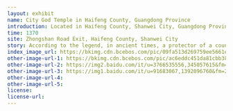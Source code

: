 ```yaml
---
layout: exhibit
name: City God Temple in Haifeng County, Guangdong Province
introduction: Located in Haifeng County, Shanwei City, Guangdong Province, it was built during the Hongwu period of the Ming Dynasty. The present site is located at the Zhongshan Road entrance of Haifeng County, Shanwei City, which was damaged during the Cultural Revolution. It is said that the temple was built in the counties to commemorate an upright and loyal protector of the city who served as a county in the Central Plains in ancient times.
time: 1370
site: Zhongshan Road Exit, Haifeng County, Shanwei City
story: According to the legend, in ancient times, a protector of a county in the Central Plains was a straightforward and loyal person who dared to fight ruthlessly against evil winds. After his hard work, he turned this poor county, where corrupt officials were in line, theft was rampant, people were disorganized, and people's life was difficult, into a rich county with clean government and honesty, where people lived in peace and happiness. Unfortunately, good people don't live long, this supervisor due to overworked, sick in the body, unfortunately died at a young age. The people to promote his achievements, he will be beneficial to the people's case, one by one to the court. The emperor remembered his merits to the masses, so the prick order to seal him as "City God master". Later people to commemorate this upright and clean official, where there is a city, must build the ancestral temple of the city god to worship.
index_image_url: https://bkimg.cdn.bcebos.com/pic/09fa513d269759ee5661eb33b8fb43166d22df11?x-bce-process=image/watermark,image_d2F0ZXIvYmFpa2UxNTA=,g_7,xp_5,yp_5/format,f_auto
other-image-url-1: https://bkimg.cdn.bcebos.com/pic/ac6eddc451da81cbb388fade5166d016092431b2?x-bce-process=image/resize,m_lfit,w_536,limit_1/format,f_jpg
other-image-url-2: https://img2.baidu.com/it/u=3766535556,345057615&fm=253&fmt=auto&app=138&f=JPEG?w=500&h=375
other-image-url-3: https://img1.baidu.com/it/u=91683067,1392096760&fm=26&fmt=auto
other-image-url-4: 
other-image-url-5: 
license:
license-url:
---
```


